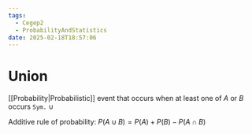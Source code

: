 ```yaml
---
tags:
  - Cegep2
  - ProbabilityAndStatistics
date: 2025-02-18T18:57:06
---
```


# Union

[[Probability|Probabilistic]] event that occurs when at least one of $A$ or $B$ occurs
`Sym.` $\cup$

Additive rule of probability: $P(A\cup B) = P(A) + P(B) - P(A\cap B)$